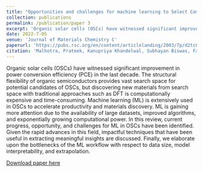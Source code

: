 ```yaml
---
title: "Opportunities and challenges for machine learning to Select Combination of Donor and Acceptor Materials for Efficient organic solar cells"
collection: publications
permalink: /publication/paper 3
excerpt: 'Organic solar cells (OSCs) have witnessed significant improvement in power conversion efficiency (PCE) in the last decade. The structural flexibility of organic semiconductors provides vast search space for potential candidates of OSCs, but discovering new materials from search space with traditional approaches such as DFT is computationally expensive and time-consuming. Machine learning (ML) is extensively used in OSCs to accelerate productivity and materials discovery. ML is gaining more attention due to the availability of large datasets, improved algorithms, and exponentially growing computational power. In this review, current progress, opportunity, and challenges for ML in OSCs have been identified. Given the rapid advances in this field, impactful techniques that have been useful in extracting meaningful insights are discussed. Finally, we elaborate upon the bottlenecks of the ML workflow with respect to data size, model interpretability, and extrapolation.'
date: 2022-7-05
venue: 'Journal of Materials Chemistry C'
paperurl: 'https://pubs.rsc.org/en/content/articlelanding/2003/7p/d2tc03276g/unauth'
citation: 'Malhotra, Prateek, Kanupriya Khandelwal, Subhayan Biswas, Fang-Chung Chen, and Ganesh D. Sharma. "Opportunities and challenges for machine learning to select combination of donor and acceptor materials for efficient organic solar cells." Journal of Materials Chemistry C 10, no. 47 (2022): 17781-17811.'
---
```

Organic solar cells (OSCs) have witnessed significant improvement in power conversion efficiency (PCE) in the last decade. The structural flexibility of organic semiconductors provides vast search space for potential candidates of OSCs, but discovering new materials from search space with traditional approaches such as DFT is computationally expensive and time-consuming. Machine learning (ML) is extensively used in OSCs to accelerate productivity and materials discovery. ML is gaining more attention due to the availability of large datasets, improved algorithms, and exponentially growing computational power. In this review, current progress, opportunity, and challenges for ML in OSCs have been identified. Given the rapid advances in this field, impactful techniques that have been useful in extracting meaningful insights are discussed. Finally, we elaborate upon the bottlenecks of the ML workflow with respect to data size, model interpretability, and extrapolation.

[Download paper here](https://github.com/prateek-malhotra/prateek-malhotra.github.io/blob/master/files/Paper%203.pdf)

